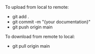To upload from local to remote:
  - git add .
  - git commit -m "{your documentation}"
  - git push origin main

To download from remote to local:
  - git pull origin main

